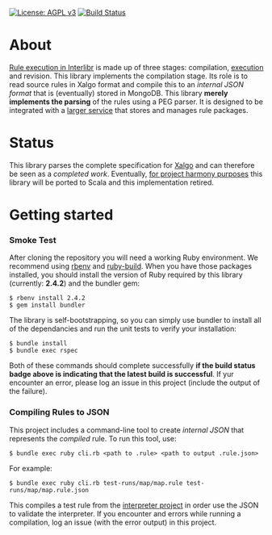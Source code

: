 [![License: AGPL v3](https://img.shields.io/badge/License-AGPL%20v3-blue.svg)](https://www.gnu.org/licenses/agpl-3.0)
[![Build Status](https://travis-ci.org/Xalgorithms/xa-rules.svg?branch=master)](https://travis-ci.org/Xalgorithms/xa-rules)

# About

[Rule execution in
Interlibr](https://github.com/Xalgorithms/general-documentation/blob/master/docs/xalgo.md)
is made up of three stages: compilation,
[execution](https://github.com/Xalgorithms/rules-interpreter) and
revision. This library implements the compilation stage. Its role is
to read source rules in Xalgo format and compile this to an *internal
JSON format* that is (eventually) stored in MongoDB. This library
**merely implements the parsing** of the rules using a PEG parser. It
is designed to be integrated with a [larger
service](https://github.com/Xalgorithms/xadf-revisions) that stores
and manages rule packages.

# Status

This library parses the complete specification for
[Xalgo](https://github.com/Xalgorithms/general-documentation/blob/master/docs/xalgo.md)
and can therefore be seen as a *completed work*. Eventually, [for
project harmony
purposes](https://github.com/Xalgorithms/general-documentation/blob/master/docs/why-scala.md)
this library will be ported to Scala and this implementation retired.

# Getting started

### Smoke Test

After cloning the repository you will need a working Ruby
environment. We recommend using
[rbenv](https://github.com/rbenv/rbenv) and
[ruby-build](https://github.com/rbenv/ruby-build). When you have those
packages installed, you should install the version of Ruby required by
this library (currently: **2.4.2**) and the bundler gem:

```
$ rbenv install 2.4.2
$ gem install bundler

```

The library is self-bootstrapping, so you can simply use bundler to
install all of the dependancies and run the unit tests to verify your
installation:

```
$ bundle install
$ bundle exec rspec
```

Both of these commands should complete successfully **if the build
status badge above is indicating that the latest build is
successful**. If yur encounter an error, please log an issue in this
project (include the output of the failure).

### Compiling Rules to JSON

This project includes a command-line tool to create *internal JSON*
that represents the *compiled* rule. To run this tool, use:

```
$ bundle exec ruby cli.rb <path to .rule> <path to output .rule.json>
```

For example:

```
$ bundle exec ruby cli.rb test-runs/map/map.rule test-runs/map/map.rule.json
```

This compiles a test rule from the [interpreter
project](https://github.com/Xalgorithms/rules-interpreter) in order
use the JSON to validate the interpreter. If you encounter and errors
while running a compilation, log an issue (with the error output) in
this project.
